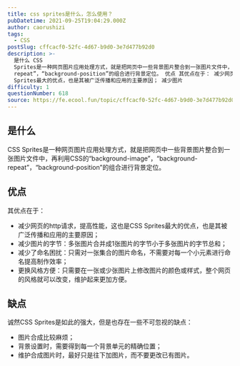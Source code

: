 ```yaml
---
title: css sprites是什么，怎么使用？
pubDatetime: 2021-09-25T19:04:29.000Z
author: caorushizi
tags:
  - CSS
postSlug: cffcacf0-52fc-4d67-b9d0-3e7d477b92d0
description: >-
  是什么 CSS
  Sprites是一种网页图片应用处理方式，就是把网页中一些背景图片整合到一张图片文件中，再利用CSS的“background-image”，“background-
  repeat”，“background-position”的组合进行背景定位。 优点 其优点在于： 减少网页的http请求，提高性能，这也是CSS
  Sprites最大的优点，也是其被广泛传播和应用的主要原因； 减少图片
difficulty: 1
questionNumber: 618
source: https://fe.ecool.fun/topic/cffcacf0-52fc-4d67-b9d0-3e7d477b92d0
---
```


## 是什么

CSS Sprites是一种网页图片应用处理方式，就是把网页中一些背景图片整合到一张图片文件中，再利用CSS的“background-image”，“background- repeat”，“background-position”的组合进行背景定位。

## 优点

其优点在于：

* 减少网页的http请求，提高性能，这也是CSS Sprites最大的优点，也是其被广泛传播和应用的主要原因；
* 减少图片的字节：多张图片合并成1张图片的字节小于多张图片的字节总和；
* 减少了命名困扰：只需对一张集合的图片命名，不需要对每一个小元素进行命名提高制作效率；
* 更换风格方便：只需要在一张或少张图片上修改图片的颜色或样式，整个网页的风格就可以改变，维护起来更加方便。

## 缺点

诚然CSS Sprites是如此的强大，但是也存在一些不可忽视的缺点：

* 图片合成比较麻烦；
* 背景设置时，需要得到每一个背景单元的精确位置；
* 维护合成图片时，最好只是往下加图片，而不要更改已有图片。
